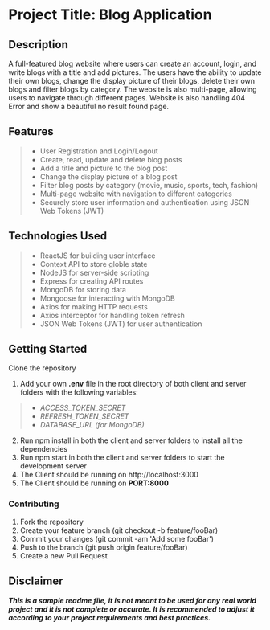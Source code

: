 # Project Title: Blog Application
## Description
A full-featured blog website where users can create an account, login, and write blogs with a title and add pictures. The users have the ability to update their own blogs, change the display picture of their blogs, delete their own blogs and  filter blogs by category. The website is also multi-page, allowing users to navigate through different pages. Website is also handling 404 Error and show a beautiful no result found page. 
  
## Features
> - User Registration and Login/Logout
> - Create, read, update and delete blog posts
> - Add a title and picture to the blog post
> - Change the display picture of a blog post
> - Filter blog posts by category (movie, music, sports, tech, fashion)
> - Multi-page website with navigation to different categories
> - Securely store user information and authentication using JSON Web Tokens (JWT)

## Technologies Used
> - ReactJS for building user interface
> - Context API to store globle state
> - NodeJS for server-side scripting
> - Express for creating API routes
> - MongoDB for storing data
> - Mongoose for interacting with MongoDB
> - Axios for making HTTP requests
> - Axios interceptor for handling token refresh
> - JSON Web Tokens (JWT) for user authentication

## Getting Started
Clone the repository
1. Add your own **.env** file in the root directory of both client and server folders with the following variables:
> - *ACCESS_TOKEN_SECRET*
> - *REFRESH_TOKEN_SECRET*
> - *DATABASE_URL (for MongoDB)*
2. Run npm install in both the client and server folders to install all the dependencies
3. Run npm start in both the client and server folders to start the development server
4. The Client should be running on http://localhost:3000
5. The Client should be running on **PORT:8000**

### Contributing
1. Fork the repository
2. Create your feature branch (git checkout -b feature/fooBar)
3. Commit your changes (git commit -am 'Add some fooBar')
4. Push to the branch (git push origin feature/fooBar)
5. Create a new Pull Request


## Disclaimer
***This is a sample readme file, it is not meant to be used for any real world project and it is not complete or accurate. It is recommended to adjust it according to your project requirements and best practices.***
